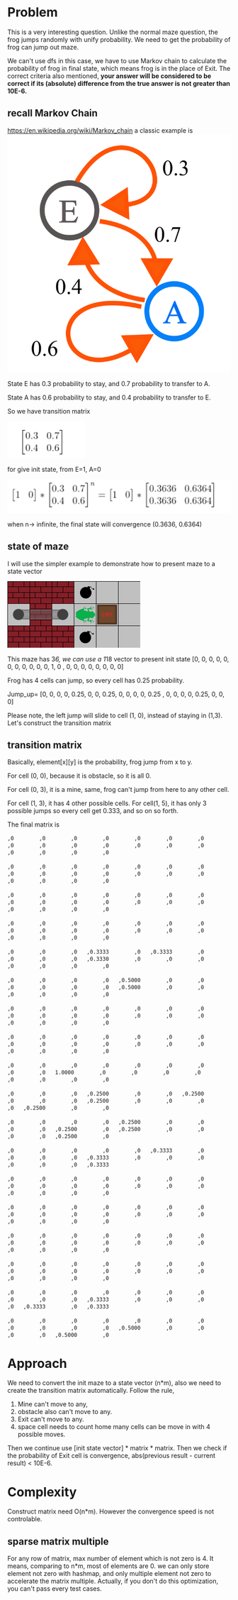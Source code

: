# Problem 
This is a very interesting question. Unlike the normal maze question, the frog jumps randomly with unify probability.
We need to get the probability of frog can jump out maze. 

We can't use dfs in this case, we have to use Markov chain to calculate the probability of frog in final state, which
means frog is in the place of Exit. The correct criteria also mentioned, **your answer will be considered to be 
correct if its (absolute) difference from the true answer is not greater than 10E-6.**

## recall Markov Chain
https://en.wikipedia.org/wiki/Markov_chain  a classic example is 
![img.png](img.png)

State E has 0.3 probability to stay, and 0.7 probability to transfer to A.

State A has 0.6 probability to stay, and 0.4 probability to transfer to E. 

So we have transition matrix

![img_1.png](img_1.png)

for give init state,  from E=1, A=0

![img_2.png](img_2.png)

when n-> infinite, the final state will convergence  (0.3636,  0.6364)

## state of maze
I will use the simpler example to demonstrate how to present maze to a state vector

![img_3.png](img_3.png)

This maze has 3*6, we can use a 1*18 vector to present init state 
[0, 0, 0, 0, 0, 0, 0,
0, 0, 0, 0, 1, 0 , 0,
0, 0, 0, 0, 0, 0, 0]

Frog has 4 cells can jump,  so every cell has 0.25 probability.

Jump_up= [0, 0, 0, 0, 0.25, 0, 0,
0.25, 0, 0, 0, 0, 0.25 , 0,
0, 0, 0, 0.25, 0, 0, 0]

Please note, the left jump will slide to  cell (1, 0),  instead of staying in (1,3). Let's construct the transition matrix

## transition matrix
Basically,  element[x][y]  is the probability, frog jump from x to y.  

For cell (0, 0),  because it is obstacle, so it is all 0.

For cell (0, 3),  it is a mine,  same, frog can't jump from here to any other cell. 

For cell (1, 3),  it has 4 other possible cells. For cell(1, 5), it has only 3 possible jumps so every cell get 0.333, 
and so on so forth. 

The final matrix is
```
,0        ,0        ,0        ,0        ,0        ,0        ,0        ,0        ,0        ,0        ,0        ,0        ,0        ,0        ,0        ,0        ,0        ,0

,0        ,0        ,0        ,0        ,0        ,0        ,0        ,0        ,0        ,0        ,0        ,0        ,0        ,0        ,0        ,0        ,0        ,0

,0        ,0        ,0        ,0        ,0        ,0        ,0        ,0        ,0        ,0        ,0        ,0        ,0        ,0        ,0        ,0        ,0        ,0

,0        ,0        ,0        ,0        ,0        ,0        ,0        ,0        ,0        ,0        ,0        ,0        ,0        ,0        ,0        ,0        ,0        ,0

,0        ,0        ,0   ,0.3333        ,0   ,0.3333        ,0        ,0        ,0        ,0   ,0.3330        ,0        ,0        ,0        ,0        ,0        ,0        ,0

,0        ,0        ,0        ,0   ,0.5000        ,0        ,0        ,0        ,0        ,0        ,0   ,0.5000        ,0        ,0        ,0        ,0        ,0        ,0

,0        ,0        ,0        ,0        ,0        ,0        ,0        ,0        ,0        ,0        ,0        ,0        ,0        ,0        ,0        ,0        ,0        ,0

,0        ,0        ,0        ,0        ,0        ,0        ,0        ,0        ,0        ,0        ,0        ,0        ,0        ,0        ,0        ,0        ,0        ,0

,0        ,0        ,0        ,0        ,0        ,0        ,0        ,0        ,0   1.0000        ,0        ,0        ,0        ,0        ,0        ,0        ,0        ,0

,0        ,0        ,0   ,0.2500        ,0        ,0   ,0.2500        ,0        ,0        ,0   ,0.2500        ,0        ,0        ,0        ,0   ,0.2500        ,0        ,0

,0        ,0        ,0        ,0   ,0.2500        ,0        ,0        ,0        ,0   ,0.2500        ,0   ,0.2500        ,0        ,0        ,0        ,0   ,0.2500        ,0

,0        ,0        ,0        ,0        ,0   ,0.3333        ,0        ,0        ,0        ,0   ,0.3333        ,0        ,0        ,0        ,0        ,0        ,0   ,0.3333

,0        ,0        ,0        ,0        ,0        ,0        ,0        ,0        ,0        ,0        ,0        ,0        ,0        ,0        ,0        ,0        ,0        ,0

,0        ,0        ,0        ,0        ,0        ,0        ,0        ,0        ,0        ,0        ,0        ,0        ,0        ,0        ,0        ,0        ,0        ,0

,0        ,0        ,0        ,0        ,0        ,0        ,0        ,0        ,0        ,0        ,0        ,0        ,0        ,0        ,0        ,0        ,0        ,0

,0        ,0        ,0        ,0        ,0        ,0        ,0        ,0        ,0        ,0        ,0        ,0        ,0        ,0        ,0        ,0        ,0        ,0

,0        ,0        ,0        ,0        ,0        ,0        ,0        ,0        ,0        ,0   ,0.3333        ,0        ,0        ,0        ,0   ,0.3333        ,0   ,0.3333

,0        ,0        ,0        ,0        ,0        ,0        ,0        ,0        ,0        ,0        ,0   ,0.5000        ,0        ,0        ,0        ,0   ,0.5000        ,0
```

# Approach 
We need to convert the init maze to a state vector (n*m),  also we need to create the transition matrix automatically.
Follow the rule, 
1. Mine can't move to any, 
2. obstacle also can't move to any. 
3. Exit can't move to any.  
4. space cell needs to count home many cells can be move in with 4 possible moves. 

Then we continue use [init state vector] * matrix * matrix.  Then we check if the probability of Exit cell is convergence, 
abs(previous result - current result) < 10E-6. 

# Complexity
Construct matrix need O(n*m). However the convergence speed is not controlable.

## sparse matrix multiple
For any row of matrix, max number of element which is not zero is 4. It means,  comparing to n*m,  most of elements are 0.
we can only store element not zero with hashmap, and only multiple element not zero to accelerate the matrix multiple. 
Actually, if you don't do this optimization, you can't pass every test cases. 






